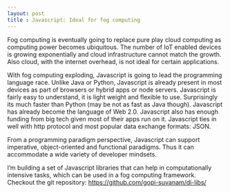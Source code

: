 ```yaml
---
layout: post
title : Javascript: Ideal for fog computing
---
```


Fog computing is eventually going to replace pure play cloud computing as computing power becomes ubiquitous. The number of IoT enabled devices is growing exponentially and cloud infrastructure cannot match the growth. Also cloud, with the internet overhead, is not ideal for certain applications.

With fog computing exploding, Javascript is going to lead the programming language race. Unlike Java or Python, Javascript is already present in most devices as part of browsers or hybrid apps or node servers. Javascript is fairly easy to understand, it is light weight and flexible to use. Surprisingly its much faster than Python (may be not as fast as Java though). Javascript has already become the language of Web 2.0. Javascript also has enough funding from big tech given most of their apps run on it. Javascript ties in well with http protocol and most popular data exchange formats: JSON.

From a programming paradigm perspective, Javascript can support imperative, object-oriented and functional paradigms. Thus it can accommodate a wide variety of developer mindsets.

I’m building a set of Javascript libraries that can help in computationally intensive tasks, which can be used in a fog computing framework. Checkout the git repository:
https://github.com/gopi-suvanam/di-libs/

